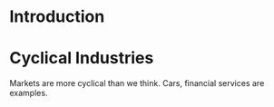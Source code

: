 # Introduction

# Cyclical Industries
Markets are more cyclical than we think. Cars, financial services are examples. 
<!--stackedit_data:
eyJoaXN0b3J5IjpbODgwNTYyNzg2XX0=
-->